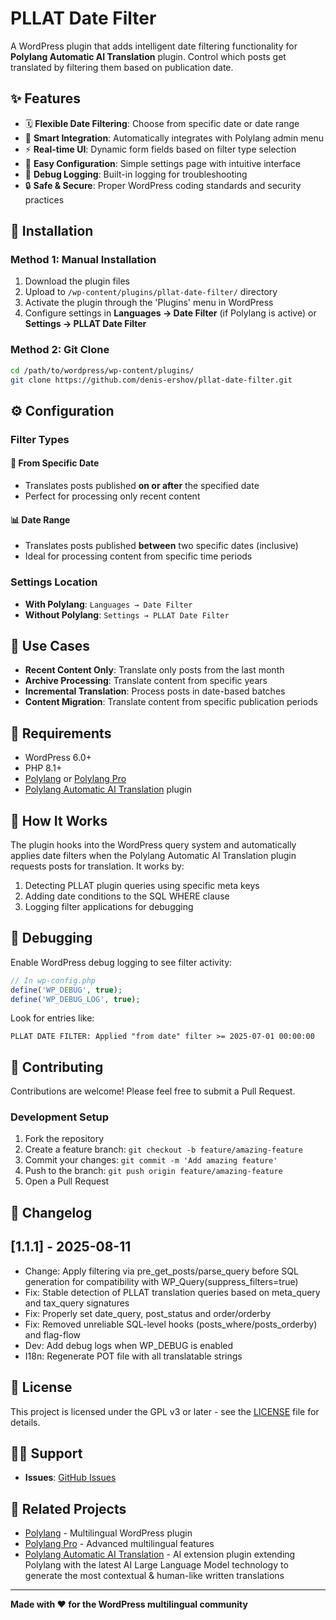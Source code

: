 # PLLAT Date Filter

A WordPress plugin that adds intelligent date filtering functionality for **Polylang Automatic AI Translation** plugin. Control which posts get translated by filtering them based on publication date.

## ✨ Features

- 🗓️ **Flexible Date Filtering**: Choose from specific date or date range
- 🎯 **Smart Integration**: Automatically integrates with Polylang admin menu
- ⚡ **Real-time UI**: Dynamic form fields based on filter type selection
- 🔧 **Easy Configuration**: Simple settings page with intuitive interface
- 📝 **Debug Logging**: Built-in logging for troubleshooting
- 🔒 **Safe & Secure**: Proper WordPress coding standards and security practices

## 🚀 Installation

### Method 1: Manual Installation
1. Download the plugin files
2. Upload to `/wp-content/plugins/pllat-date-filter/` directory
3. Activate the plugin through the 'Plugins' menu in WordPress
4. Configure settings in **Languages → Date Filter** (if Polylang is active) or **Settings → PLLAT Date Filter**

### Method 2: Git Clone
```bash
cd /path/to/wordpress/wp-content/plugins/
git clone https://github.com/denis-ershov/pllat-date-filter.git
```

## ⚙️ Configuration

### Filter Types

#### 📅 From Specific Date
- Translates posts published **on or after** the specified date
- Perfect for processing only recent content

#### 📊 Date Range
- Translates posts published **between** two specific dates (inclusive)
- Ideal for processing content from specific time periods

### Settings Location
- **With Polylang**: `Languages → Date Filter`
- **Without Polylang**: `Settings → PLLAT Date Filter`

## 🎯 Use Cases

- **Recent Content Only**: Translate only posts from the last month
- **Archive Processing**: Translate content from specific years
- **Incremental Translation**: Process posts in date-based batches
- **Content Migration**: Translate content from specific publication periods

## 🔧 Requirements

- WordPress 6.0+
- PHP 8.1+
- [Polylang](https://wordpress.org/plugins/polylang/) or [Polylang Pro](https://polylang.pro/)
- [Polylang Automatic AI Translation](https://www.epicwpsolutions.com/plugins/polylang-automatic-ai-translation/) plugin

## 📖 How It Works

The plugin hooks into the WordPress query system and automatically applies date filters when the Polylang Automatic AI Translation plugin requests posts for translation. It works by:

1. Detecting PLLAT plugin queries using specific meta keys
2. Adding date conditions to the SQL WHERE clause
3. Logging filter applications for debugging

## 🐛 Debugging

Enable WordPress debug logging to see filter activity:

```php
// In wp-config.php
define('WP_DEBUG', true);
define('WP_DEBUG_LOG', true);
```

Look for entries like:
```
PLLAT DATE FILTER: Applied "from date" filter >= 2025-07-01 00:00:00
```

## 🤝 Contributing

Contributions are welcome! Please feel free to submit a Pull Request.

### Development Setup
1. Fork the repository
2. Create a feature branch: `git checkout -b feature/amazing-feature`
3. Commit your changes: `git commit -m 'Add amazing feature'`
4. Push to the branch: `git push origin feature/amazing-feature`
5. Open a Pull Request

## 📝 Changelog

## [1.1.1] - 2025-08-11

- Change: Apply filtering via pre_get_posts/parse_query before SQL generation for compatibility with WP_Query(suppress_filters=true)
- Fix: Stable detection of PLLAT translation queries based on meta_query and tax_query signatures
- Fix: Properly set date_query, post_status and order/orderby
- Fix: Removed unreliable SQL-level hooks (posts_where/posts_orderby) and flag-flow
- Dev: Add debug logs when WP_DEBUG is enabled
- I18n: Regenerate POT file with all translatable strings

## 📄 License

This project is licensed under the GPL v3 or later - see the [LICENSE](LICENSE) file for details.

## 🙋‍♂️ Support

- **Issues**: [GitHub Issues](https://github.com/denis-ershov/pllat-date-filter/issues)

## 🔗 Related Projects

- [Polylang](https://github.com/polylang/polylang) - Multilingual WordPress plugin
- [Polylang Pro](https://polylang.pro/) - Advanced multilingual features
- [Polylang Automatic AI Translation](https://www.epicwpsolutions.com/plugins/polylang-automatic-ai-translation/) - AI extension plugin extending Polylang with the latest AI Large Language Model technology to generate the most contextual & human-like written translations

---

**Made with ❤️ for the WordPress multilingual community**